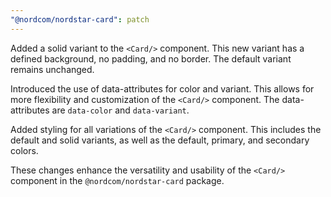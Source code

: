 ```yaml
---
"@nordcom/nordstar-card": patch
---
```


Added a solid variant to the `<Card/>` component. This new variant has a defined background, no padding, and no border. The default variant remains unchanged.

Introduced the use of data-attributes for color and variant. This allows for more flexibility and customization of the `<Card/>` component. The data-attributes are `data-color` and `data-variant`.

Added styling for all variations of the `<Card/>` component. This includes the default and solid variants, as well as the default, primary, and secondary colors.

These changes enhance the versatility and usability of the `<Card/>` component in the `@nordcom/nordstar-card` package.
